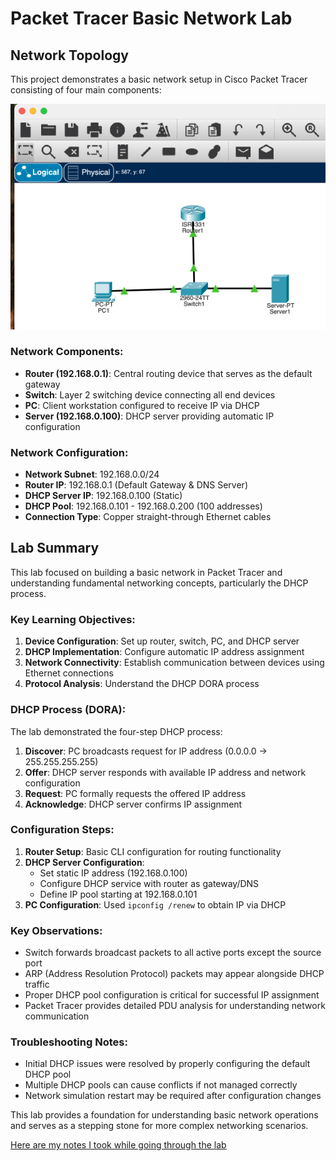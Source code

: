 # Packet Tracer Basic Network Lab

## Network Topology

This project demonstrates a basic network setup in Cisco Packet Tracer consisting of four main components:

![Network Diagram](assets/packet-tracer-network.png)

### Network Components:
- **Router (192.168.0.1)**: Central routing device that serves as the default gateway
- **Switch**: Layer 2 switching device connecting all end devices
- **PC**: Client workstation configured to receive IP via DHCP
- **Server (192.168.0.100)**: DHCP server providing automatic IP configuration

### Network Configuration:
- **Network Subnet**: 192.168.0.0/24
- **Router IP**: 192.168.0.1 (Default Gateway & DNS Server)
- **DHCP Server IP**: 192.168.0.100 (Static)
- **DHCP Pool**: 192.168.0.101 - 192.168.0.200 (100 addresses)
- **Connection Type**: Copper straight-through Ethernet cables

## Lab Summary

This lab focused on building a basic network in Packet Tracer and understanding fundamental networking concepts, particularly the DHCP process.

### Key Learning Objectives:
1. **Device Configuration**: Set up router, switch, PC, and DHCP server
2. **DHCP Implementation**: Configure automatic IP address assignment
3. **Network Connectivity**: Establish communication between devices using Ethernet connections
4. **Protocol Analysis**: Understand the DHCP DORA process

### DHCP Process (DORA):
The lab demonstrated the four-step DHCP process:

1. **Discover**: PC broadcasts request for IP address (0.0.0.0 → 255.255.255.255)
2. **Offer**: DHCP server responds with available IP address and network configuration
3. **Request**: PC formally requests the offered IP address
4. **Acknowledge**: DHCP server confirms IP assignment

### Configuration Steps:
1. **Router Setup**: Basic CLI configuration for routing functionality
2. **DHCP Server Configuration**:
   - Set static IP address (192.168.0.100)
   - Configure DHCP service with router as gateway/DNS
   - Define IP pool starting at 192.168.0.101
3. **PC Configuration**: Used `ipconfig /renew` to obtain IP via DHCP

### Key Observations:
- Switch forwards broadcast packets to all active ports except the source port
- ARP (Address Resolution Protocol) packets may appear alongside DHCP traffic
- Proper DHCP pool configuration is critical for successful IP assignment
- Packet Tracer provides detailed PDU analysis for understanding network communication

### Troubleshooting Notes:
- Initial DHCP issues were resolved by properly configuring the default DHCP pool
- Multiple DHCP pools can cause conflicts if not managed correctly
- Network simulation restart may be required after configuration changes

This lab provides a foundation for understanding basic network operations and serves as a stepping stone for more complex networking scenarios.

[Here are my notes I took while going through the lab](Journal.md)